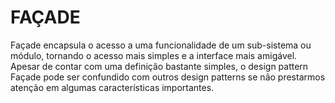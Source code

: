 FAÇADE
======

Façade encapsula o acesso a uma funcionalidade de um sub-sistema ou módulo, tornando o acesso mais simples e a interface mais amigável. Apesar de contar com uma definição bastante simples, o design pattern Façade pode ser confundido com outros design patterns se não prestarmos atenção em algumas características importantes.
